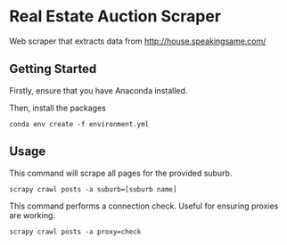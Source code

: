 # Real Estate Auction Scraper

Web scraper that extracts data from http://house.speakingsame.com/

## Getting Started

Firstly, ensure that you have Anaconda installed.

Then, install the packages

```
conda env create -f environment.yml
```

## Usage
This command will scrape all pages for the provided suburb.
```
scrapy crawl posts -a suburb=[suburb name]
```

This command performs a connection check. Useful for ensuring proxies are working.
```
scrapy crawl posts -a proxy=check
```
